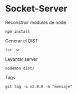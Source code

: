 # Socket-Server

Reconstruir modulos de node

```
npm install
```

Generar el DIST

```
tsc -w
```

Levantar server

```
nodemon dist/
```

Tags
```
git tag -a v2.0.0 -m "mensaje"
```
